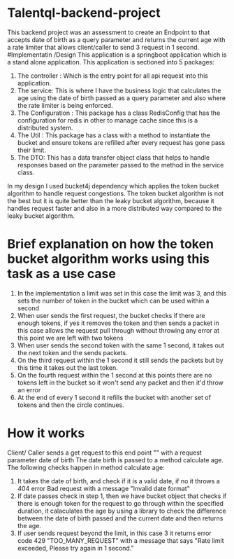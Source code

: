 # Talentql-backend-project
This backend project was an assessment to create an Endpoint to that accepts date of birth as a query parameter and returns the current age
with a rate limiter that allows client/caller to send 3 request in 1 second.
#Implementatin /Design
This application is a springboot application which is a stand alone application.
This application is sectioned into 5 packages:
1. The controller : Which is the entry point for all api request into this application.
2. The service: This is where I have the business logic that calculates the age using the date of birth passed as a query parameter and also where the rate limiter is being enforced.
3. The Configuration : This package has a class RedisConfig that has the configuration for redis in other to manage cache since this is a distributed system.
4. The Util : This package has a class with a method to instantiate the bucket and ensure tokens are refilled after every request has gone pass their limit.
5. The DTO: This has a data transfer object class that helps to handle responses based on the parameter passed to the method in the service class.

In my design I used bucket4j dependency which applies the token bucket algorithm to handle request congestions. The token bucket algorithm is not the best but it is quite better than the leaky bucket algorithm, because it handles request faster and also in a more distributed way compared to the leaky bucket algorithm.

# Brief explanation on how the token bucket algorithm works using this task as a use case
1. In the implementation a limit was set in this case the limit was 3, and this sets the number of token in the bucket which can be used within a second
2. When user sends the first request, the bucket checks if there are enough tokens, if yes it removes the token and then sends a packet in this case allows the request pull through without throwing any error at this point we are left with two tokens
3. When user sends the second token with the same 1 second, it takes out the next token and the sends packets.
4. On the third request within the 1 second it still sends the packets but by this time it takes out the last token.
5. On the fourth request within the 1 second at this points there are no tokens left in the bucket so it won't send any packet and then it'd throw an error
6. At the end of every 1 second it refills the bucket with another set of tokens and then the circle continues.


# How it works
Client/ Caller sends a get request to this end point "" with a request parameter date of birth
The date birth is passed to a method calculate age.
The following checks happen in method calculate age:
1. It takes the date of birth, and check if it is a valid date, if no it throws a 404 error Bad request with a message "Invalid date format"
2. If date passes check in step 1, then we have bucket object that checks if there is enough token for the request to go through within the specified duration, it calaculates the age by using a library to check the difference between the date of birth passed and the current date and then returns the age.
3. If user sends request beyond the limit, in this case 3 it returns error code 429 "TOO_MANY_REQUEST" with a message that says "Rate limit exceeded, Please try again in 1 second."

